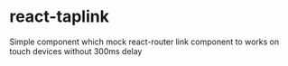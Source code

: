 # react-taplink
Simple component which mock react-router link component to works on touch devices without 300ms delay
